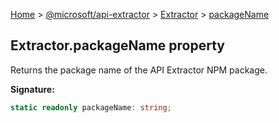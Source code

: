 [Home](./index) &gt; [@microsoft/api-extractor](./api-extractor.md) &gt; [Extractor](./api-extractor.extractor.md) &gt; [packageName](./api-extractor.extractor.packagename.md)

## Extractor.packageName property

Returns the package name of the API Extractor NPM package.

<b>Signature:</b>

```typescript
static readonly packageName: string;
```
